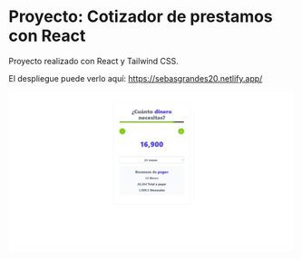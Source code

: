# Proyecto: Cotizador de prestamos con React

Proyecto realizado con React y Tailwind CSS.

El despliegue puede verlo aquí: https://sebasgrandes20.netlify.app/

![image](./assets/Imagen%20de%20Portapapeles.jpg)
